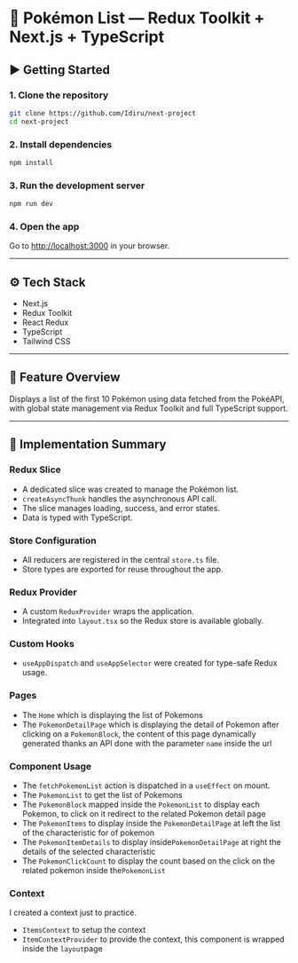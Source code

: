 # 🧠 Pokémon List — Redux Toolkit + Next.js + TypeScript

## ▶️ Getting Started

### 1. Clone the repository

```bash
git clone https://github.com/Idiru/next-project
cd next-project
```

### 2. Install dependencies

```bash
npm install
```

### 3. Run the development server

```bash
npm run dev
```

### 4. Open the app

Go to [http://localhost:3000](http://localhost:3000) in your browser.

---

## ⚙️ Tech Stack

- Next.js
- Redux Toolkit
- React Redux
- TypeScript
- Tailwind CSS

---

## 🚀 Feature Overview

Displays a list of the first 10 Pokémon using data fetched from the PokéAPI, with global state management via Redux Toolkit and full TypeScript support.

---

## 🧩 Implementation Summary

### Redux Slice

- A dedicated slice was created to manage the Pokémon list.
- `createAsyncThunk` handles the asynchronous API call.
- The slice manages loading, success, and error states.
- Data is typed with TypeScript.

### Store Configuration

- All reducers are registered in the central `store.ts` file.
- Store types are exported for reuse throughout the app.

### Redux Provider

- A custom `ReduxProvider` wraps the application.
- Integrated into `layout.tsx` so the Redux store is available globally.

### Custom Hooks

- `useAppDispatch` and `useAppSelector` were created for type-safe Redux usage.

### Pages
- The `Home` which is displaying the list of Pokemons
- The `PokemonDetailPage` which is displaying the detail of Pokemon after clicking on a `PokemonBlock`, the content of this page dynamically generated thanks an API done with the parameter `name` inside the url

### Component Usage

- The `fetchPokemonList` action is dispatched in a `useEffect` on mount.
- The `PokemonList` to get the list of Pokemons 
- The `PokemonBlock` mapped inside the `PokemonList` to display each Pokemon, to click on it redirect to the related Pokemon detail page
- The `PokemonItems` to display inside the `PokemonDetailPage` at left the list of the characteristic for of pokemon
- The `PokemonItemDetails` to display inside`PokemonDetailPage` at right the details of the selected characteristic
- The `PokemonClickCount` to display the count based on the click on the related pokemon inside the`PokemonList`

### Context
I created a context just to practice. 
- `ItemsContext` to setup the context 
- `ItemContextProvider` to provide the context, this component is wrapped inside the `layout`page
